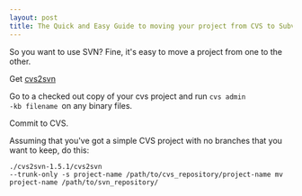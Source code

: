 ```yaml
---
layout: post
title: The Quick and Easy Guide to moving your project from CVS to Subversion 
---
```



So you want to use SVN? Fine, it's easy to move a project from one to the other. 

Get <a href="http://cvs2svn.tigris.org/">cvs2svn </a>

Go to a checked out copy of your cvs project and run <code>cvs admin -kb filename </code>on any binary files. 

Commit to CVS. 

Assuming that you've got a simple CVS project with no branches that you want to keep, do this:<pre><code>./cvs2svn-1.5.1/cvs2svn --trunk-only -s project-name /path/to/cvs_repository/project-name mv project-name /path/to/svn_repository/ </code></pre>
